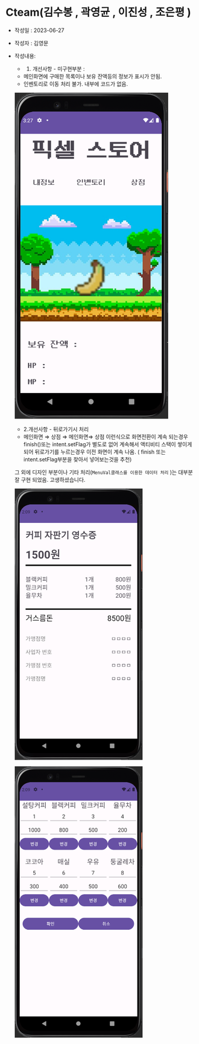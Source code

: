 # Cteam(김수봉 , 곽영균 , 이진성 , 조은평 )

- 작성일 : 2023-06-27
- 작성자 : 김영문
- 작성내용:
    - 1. 개선사항 - 미구현부분 :
    - 메인화면에 구매한 목록이나 보유 잔액등의 정보가 표시가 안됨.
    - 인벤토리로 이동 처리 불가. 내부에 코드가 없음.
    
    ![Untitled](CteamImg/Untitled1.png)
    
    - 2.개선사항 - 뒤로가기시 처리 
    - 메인화면 ⇒ 상점 ⇒ 메인화면⇒ 상점
    이런식으로 화면전환이 계속 되는경우 finish()또는 intent.setFlag가 별도로 없어
    계속해서 액티비티 스택이 쌓이게 되어 뒤로가기를 누르는경우 이전 화면이 계속 나옴.
    ( finish 또는 intent.setFlag부분을 찾아서 넣어보는것을 추천)
    
    그 외에 디자인 부분이나 기타 처리(`MenuVal클래스를 이용한 데이터 처리` )는 대부분 잘 구현 되었음.
    고생하셨습니다.
    
    ![Untitled](BteamImg/Untitled2.png)
    
    ![Untitled](BteamImg/Untitled3.png)